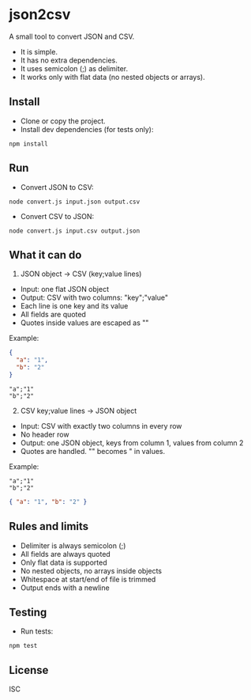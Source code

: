 # json2csv

A small tool to convert JSON and CSV.
- It is simple.
- It has no extra dependencies.
- It uses semicolon (;) as delimiter.
- It works only with flat data (no nested objects or arrays).

## Install

- Clone or copy the project.
- Install dev dependencies (for tests only):
```shell script
npm install
```


## Run

- Convert JSON to CSV:
```shell script
node convert.js input.json output.csv
```


- Convert CSV to JSON:
```shell script
node convert.js input.csv output.json
```


## What it can do

1) JSON object -> CSV (key;value lines)
- Input: one flat JSON object
- Output: CSV with two columns: "key";"value"
- Each line is one key and its value
- All fields are quoted
- Quotes inside values are escaped as ""

Example:
```json
{
  "a": "1",
  "b": "2"
}
```
```
"a";"1"
"b";"2"
```


2) CSV key;value lines -> JSON object
- Input: CSV with exactly two columns in every row
- No header row
- Output: one JSON object, keys from column 1, values from column 2
- Quotes are handled. "" becomes " in values.

Example:
```
"a";"1"
"b";"2"
```
```json
{ "a": "1", "b": "2" }
```


## Rules and limits

- Delimiter is always semicolon (;)
- All fields are always quoted
- Only flat data is supported
- No nested objects, no arrays inside objects
- Whitespace at start/end of file is trimmed
- Output ends with a newline

## Testing

- Run tests:
```shell script
npm test
```


## License

ISC
